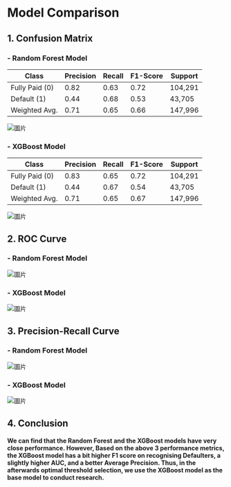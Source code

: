 # Model Comparison


## 1. Confusion Matrix
### - Random Forest Model
| Class          | Precision | Recall | F1-Score | Support |
|----------------|-----------|--------|----------|---------|
| Fully Paid (0) | 0.82      | 0.63   | 0.72     | 104,291 |
| Default (1)    | 0.44      | 0.68   | 0.53     | 43,705  |
| Weighted Avg.  | 0.71      | 0.65   | 0.66     | 147,996 |

![圖片](https://user-images.githubusercontent.com/92542287/208227479-26886907-da0a-4bc8-9735-d0ba640086bc.png)

### - XGBoost Model
| Class          | Precision | Recall | F1-Score | Support |
|----------------|-----------|--------|----------|---------|
| Fully Paid (0) | 0.83      | 0.65   | 0.72     | 104,291 |
| Default (1)    | 0.44      | 0.67   | 0.54     | 43,705  |
| Weighted Avg.  | 0.71      | 0.65   | 0.67     | 147,996 |

![圖片](https://user-images.githubusercontent.com/92542287/208213877-37e39f16-e9a1-498f-b542-7a6a1f6cde30.png)


## 2. ROC Curve
### - Random Forest Model
![圖片](https://user-images.githubusercontent.com/92542287/208227496-1b152c08-e34c-4111-bf25-48cbab26ff81.png)

### - XGBoost Model
![圖片](https://user-images.githubusercontent.com/92542287/208213912-3f0589b6-42a9-4114-927d-aa7a3f59a209.png)


## 3. Precision-Recall Curve
### - Random Forest Model
![圖片](https://user-images.githubusercontent.com/92542287/208227519-aa76a51e-b11c-49a1-8e18-371b2c140912.png)

### - XGBoost Model
![圖片](https://user-images.githubusercontent.com/92542287/208213935-1e5deffb-c1f3-441b-811c-7ccce832a073.png)

## 4. Conclusion
#### We can find that the Random Forest and the XGBoost models have very close performance. However, Based on the above 3 performance metrics, the XGBoost model has a bit higher F1 score on recognising Defaulters, a slightly higher AUC, and a better Average Precision. Thus, in the afterwards optimal threshold selection, we use the XGBoost model as the base model to conduct research.
